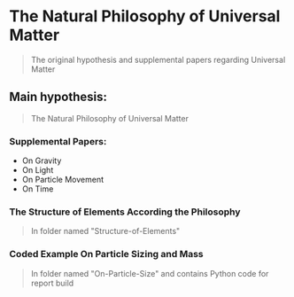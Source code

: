 # The Natural Philosophy of Universal Matter
> The original hypothesis and supplemental papers regarding Universal Matter

## Main hypothesis:
> The Natural Philosophy of Universal Matter

### Supplemental Papers:
* On Gravity
* On Light
* On Particle Movement
* On Time

### The Structure of Elements According the Philosophy
> In folder named "Structure-of-Elements"
  
### Coded Example On Particle Sizing and Mass
> In folder named "On-Particle-Size" and contains Python code for report build
